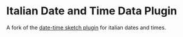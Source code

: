 # Italian Date and Time Data Plugin

A fork of the [date-time sketch plugin](https://github.com/sketch-hq/date-time-sketchplugin) for italian dates and times.

